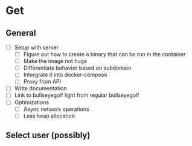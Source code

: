 # Get
## General
- [ ] Setup with server
    - [ ] Figure out how to create a binary that can be run in the container
    - [ ] Make the image not huge
    - [ ] Differentiate behavior based on subdomain
    - [ ] Intergrate it into docker-compose
    - [ ] Proxy from API
- [ ] Write documentation
- [ ] Link to bullseyegolf light from regular bullseyegolf
- [ ] Optimizations
    - [ ] Async network operations
    - [ ] Less heap allocation

## Select user (possibly)
